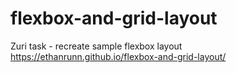 # flexbox-and-grid-layout
Zuri task - recreate sample flexbox layout
https://ethanrunn.github.io/flexbox-and-grid-layout/
